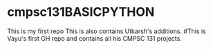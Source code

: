 # cmpsc131BASICPYTHON
This is my first repo
This is also contains Utkarsh's additions.
#This is Vayu's first GH repo and contains all his CMPSC 131 projects.

